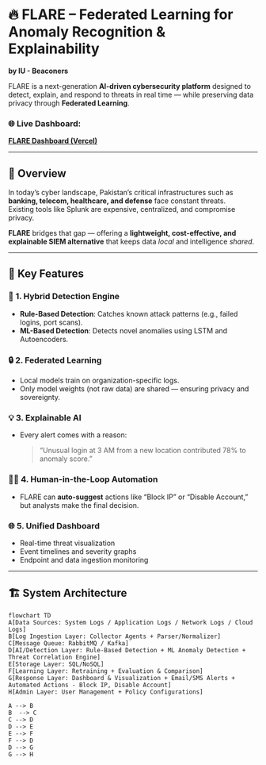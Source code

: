 # 🔥 FLARE – Federated Learning for Anomaly Recognition & Explainability  
**by IU - Beaconers**  

FLARE is a next-generation **AI-driven cybersecurity platform** designed to detect, explain, and respond to threats in real time — while preserving data privacy through **Federated Learning**.

### 🌐 **Live Dashboard:**  
[**FLARE Dashboard (Vercel)**](https://flare-lemon.vercel.app/)  

---

## 🧩 Overview
In today’s cyber landscape, Pakistan’s critical infrastructures such as **banking, telecom, healthcare, and defense** face constant threats.  
Existing tools like Splunk are expensive, centralized, and compromise privacy.

**FLARE** bridges that gap — offering a **lightweight, cost-effective, and explainable SIEM alternative** that keeps data *local* and intelligence *shared*.

---

## 🚀 Key Features

### 🧠 **1. Hybrid Detection Engine**
- **Rule-Based Detection**: Catches known attack patterns (e.g., failed logins, port scans).  
- **ML-Based Detection**: Detects novel anomalies using LSTM and Autoencoders.

### 🔒 **2. Federated Learning**
- Local models train on organization-specific logs.
- Only model weights (not raw data) are shared — ensuring privacy and sovereignty.

### 💡 **3. Explainable AI**
- Every alert comes with a reason:
  > “Unusual login at 3 AM from a new location contributed 78% to anomaly score.”

### 🧑‍💻 **4. Human-in-the-Loop Automation**
- FLARE can **auto-suggest** actions like “Block IP” or “Disable Account,”  
  but analysts make the final decision.

### 🌐 **5. Unified Dashboard**
- Real-time threat visualization  
- Event timelines and severity graphs  
- Endpoint and data ingestion monitoring  

---

## 🏗️ System Architecture

```mermaid
flowchart TD
A[Data Sources: System Logs / Application Logs / Network Logs / Cloud Logs]
B[Log Ingestion Layer: Collector Agents + Parser/Normalizer]
C[Message Queue: RabbitMQ / Kafka]
D[AI/Detection Layer: Rule-Based Detection + ML Anomaly Detection + Threat Correlation Engine]
E[Storage Layer: SQL/NoSQL]
F[Learning Layer: Retraining + Evaluation & Comparison]
G[Response Layer: Dashboard & Visualization + Email/SMS Alerts + Automated Actions - Block IP, Disable Account]
H[Admin Layer: User Management + Policy Configurations]

A --> B
B  --> C
C --> D
D --> E
E --> F
F --> D
D --> G
G --> H

